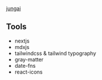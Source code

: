 [jungai](https://www.jungai.me)

## Tools

- nextjs
- mdxjs
- tailwindcss & tailwind typography
- gray-matter
- date-fns
- react-icons
